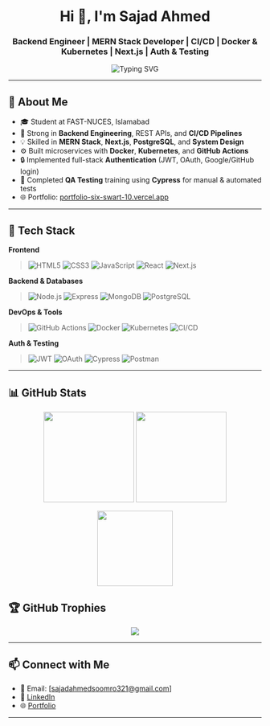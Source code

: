 <h1 align="center">Hi 👋, I'm Sajad Ahmed</h1>
<h3 align="center">Backend Engineer | MERN Stack Developer | CI/CD | Docker & Kubernetes | Next.js | Auth & Testing</h3>

<p align="center">
  <img src="https://readme-typing-svg.demolab.com?font=Fira+Code&pause=1000&center=true&vCenter=true&width=1000&lines=Backend+Engineer+%7C+CI%2FCD+Pipelines+%7C+Docker+%26+K8s;MERN+Stack+Developer+%7C+Next.js+%7C+MongoDB+%7C+PostgreSQL;Authentication+%7C+JWT+%7C+OAuth+%7C+Google%2FGitHub+Logins;System+Design+%7C+MVC+Architecture+%7C+Testing+with+Cypress" alt="Typing SVG" />
</p>


---

## 🧠 About Me

- 🎓 Student at FAST-NUCES, Islamabad
- 💼 Strong in **Backend Engineering**, REST APIs, and **CI/CD Pipelines**
- 💡 Skilled in **MERN Stack**, **Next.js**, **PostgreSQL**, and **System Design**
- ⚙️ Built microservices with **Docker**, **Kubernetes**, and **GitHub Actions**
- 🔒 Implemented full-stack **Authentication** (JWT, OAuth, Google/GitHub login)
- 🧪 Completed **QA Testing** training using **Cypress** for manual & automated tests
- 🌐 Portfolio: [portfolio-six-swart-10.vercel.app](https://portfolio-six-swart-10.vercel.app/)

---

## 🚀 Tech Stack

**Frontend**
> ![HTML5](https://img.shields.io/badge/-HTML5-E34F26?style=flat&logo=html5&logoColor=white)
![CSS3](https://img.shields.io/badge/-CSS3-1572B6?style=flat&logo=css3)
![JavaScript](https://img.shields.io/badge/-JavaScript-black?style=flat&logo=javascript)
![React](https://img.shields.io/badge/-React-black?style=flat&logo=react)
![Next.js](https://img.shields.io/badge/-Next.js-black?style=flat&logo=next.js)

**Backend & Databases**
> ![Node.js](https://img.shields.io/badge/-Node.js-black?style=flat&logo=node.js)
![Express](https://img.shields.io/badge/-Express.js-black?style=flat&logo=express)
![MongoDB](https://img.shields.io/badge/-MongoDB-black?style=flat&logo=mongodb)
![PostgreSQL](https://img.shields.io/badge/-PostgreSQL-black?style=flat&logo=postgresql)

**DevOps & Tools**
> ![GitHub Actions](https://img.shields.io/badge/-GitHub%20Actions-black?style=flat&logo=github-actions)
![Docker](https://img.shields.io/badge/-Docker-black?style=flat&logo=docker)
![Kubernetes](https://img.shields.io/badge/-Kubernetes-black?style=flat&logo=kubernetes)
![CI/CD](https://img.shields.io/badge/-CI%2FCD-black?style=flat&logo=git)

**Auth & Testing**
> ![JWT](https://img.shields.io/badge/-JWT-black?style=flat&logo=JSON%20web%20tokens)
![OAuth](https://img.shields.io/badge/-OAuth-black?style=flat&logo=oauth)
![Cypress](https://img.shields.io/badge/-Cypress-black?style=flat&logo=cypress)
![Postman](https://img.shields.io/badge/-Postman-black?style=flat&logo=postman)

---

## 📊 GitHub Stats

<p align="center">
  <img src="https://github-readme-stats.vercel.app/api?username=sajad-ahmed&show_icons=true&theme=github_dark" height="180px" />
  <img src="https://github-readme-streak-stats.herokuapp.com/?user=sajad-ahmed&theme=dark" height="180px" />
</p>

<p align="center">
  <img src="https://github-readme-stats.vercel.app/api/top-langs/?username=sajad-ahmed&layout=compact&theme=github_dark" height="150px" />
</p>

## 🏆 GitHub Trophies

<p align="center">
  <img src="https://github-profile-trophy.vercel.app/?username=sajad-ahmed&theme=darkhub&margin-w=10&no-frame=true" />
</p>

---

## 📫 Connect with Me

- 📧 Email: [sajadahmedsoomro321@gmail.com]
- 💼 [LinkedIn](https://www.linkedin.com/in/sajad-ahmed/)
- 🌐 [Portfolio](https://portfolio-six-swart-10.vercel.app/)

---
